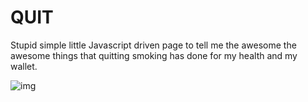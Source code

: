 # QUIT

Stupid simple little Javascript driven page to tell me the awesome the
awesome things that quitting smoking has done for my health and my
wallet.

![img](/Users/deanacus/Projects/quit/iquit.png)